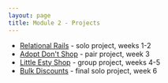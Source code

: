 ```yaml
---
layout: page
title: Module 2 - Projects
---
```


* [Relational Rails](./relational_rails/) - solo project, weeks 1-2
* [Adopt Don't Shop](https://github.com/turingschool-examples/adopt_dont_shop) - pair project, week 3
* [Little Esty Shop](https://github.com/turingschool-examples/little-esty-shop) - group project, weeks 4-5
* [Bulk Discounts](./bulk_discounts/) - final solo project, week 6
